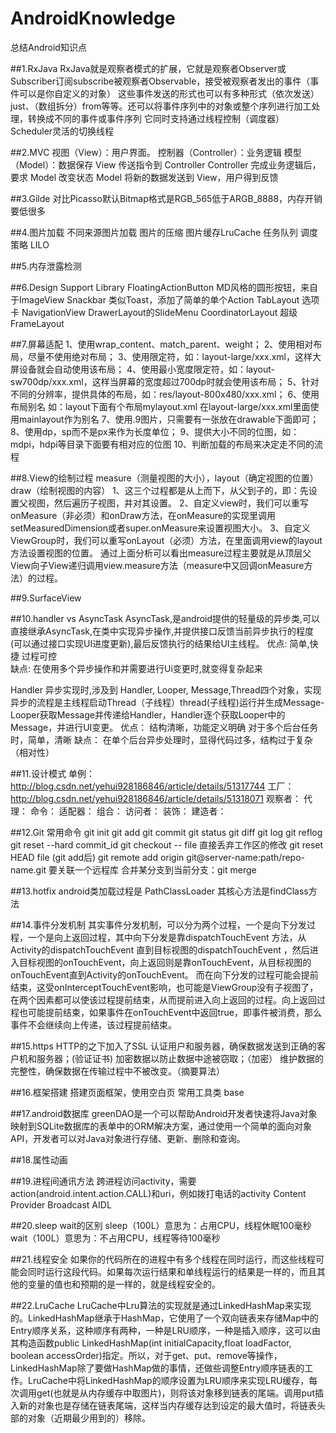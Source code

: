 # AndroidKnowledge
总结Android知识点

##1.RxJava
RxJava就是观察者模式的扩展，它就是观察者Observer或Subscriber订阅subscribe被观察者Observable，接受被观察者发出的事件（事件可以是你自定义的对象）
这些事件发送的形式也可以有多种形式（依次发送）just、（数组拆分）from等等。还可以将事件序列中的对象或整个序列进行加工处理，转换成不同的事件或事件序列
它同时支持通过线程控制（调度器）Scheduler灵活的切换线程

##2.MVC
视图（View）：用户界面。
控制器（Controller）：业务逻辑
模型（Model）：数据保存
View 传送指令到 Controller
Controller 完成业务逻辑后，要求 Model 改变状态
Model 将新的数据发送到 View，用户得到反馈

##3.Gilde
对比Picasso默认Bitmap格式是RGB_565低于ARGB_8888，内存开销要低很多

##4.图片加载
不同来源图片加载
图片的压缩
图片缓存LruCache
任务队列 调度策略 LILO

##5.内存泄露检测

##6.Design Support Library
FloatingActionButton  	MD风格的圆形按钮，来自于ImageView
Snackbar 类似Toast，添加了简单的单个Action
TabLayout 选项卡
NavigationView 	DrawerLayout的SlideMenu
CoordinatorLayout 	超级FrameLayout

##7.屏幕适配
1、使用wrap_content、match_parent、weight；
2、使用相对布局，尽量不使用绝对布局；
3、使用限定符，如：layout-large/xxx.xml，这样大屏设备就会自动使用该布局；
4、使用最小宽度限定符，如：layout-sw700dp/xxx.xml，这样当屏幕的宽度超过700dp时就会使用该布局；
5、针对不同的分辨率，提供具体的布局，如：res/layout-800x480/xxx.xml；
6、使用布局别名
如：layout下面有个布局mylayout.xml
在layout-large/xxx.xml里面使用mainlayout作为别名
7、使用.9图片，只需要有一张放在drawable下面即可；
8、使用dp，sp而不是px来作为长度单位；
9、提供大小不同的位图，如：mdpi，hdpi等目录下面要有相对应的位图
10、判断加载的布局来决定走不同的流程

##8.View的绘制过程
measure（测量视图的大小），layout（确定视图的位置）draw（绘制视图的内容）
1、这三个过程都是从上而下，从父到子的，即：先设置父视图，然后遍历子视图，并对其设置。
2、自定义view时，我们可以重写onMeasure（非必须）和onDraw方法，在onMeasure的实现里调用setMeasuredDimension或者super.onMeasure来设置视图大小。
3、自定义ViewGroup时，我们可以重写onLayout（必须）方法，在里面调用view的layout方法设置视图的位置。
	通过上面分析可以看出measure过程主要就是从顶层父View向子View递归调用view.measure方法（measure中又回调onMeasure方法）的过程。

##9.SurfaceView 

##10.handler vs AsyncTask
AsyncTask,是android提供的轻量级的异步类,可以直接继承AsyncTask,在类中实现异步操作,并提供接口反馈当前异步执行的程度(可以通过接口实现UI进度更新),最后反馈执行的结果给UI主线程。
优点:
	简单,快捷
	过程可控       
缺点:
	在使用多个异步操作和并需要进行Ui变更时,就变得复杂起来

Handler 异步实现时,涉及到 Handler, Looper, Message,Thread四个对象，实现异步的流程是主线程启动Thread（子线程）thread(子线程)运行并生成Message-Looper获取Message并传递给Handler，Handler逐个获取Looper中的Message，并进行UI变更。
优点：
	结构清晰，功能定义明确
	对于多个后台任务时，简单，清晰
缺点：
	在单个后台异步处理时，显得代码过多，结构过于复杂（相对性）
	
##11.设计模式
单例：http://blog.csdn.net/yehui928186846/article/details/51317744
工厂：http://blog.csdn.net/yehui928186846/article/details/51318071
观察者：
代理：
命令：
适配器：
组合：
访问者：
装饰：
建造者：

##12.Git
常用命令
git init 
git add
git commit
git status
git diff
git log    git reflog
git reset --hard commit_id
git checkout -- file 直接丢弃工作区的修改
git reset HEAD file  (git add后)
git remote add origin git@server-name:path/repo-name.git  要关联一个远程库
合并某分支到当前分支：git merge <name>

##13.hotfix
android类加载过程是 PathClassLoader 其核心方法是findClass方法 

##14.事件分发机制
其实事件分发机制，可以分为两个过程，一个是向下分发过程，一个是向上返回过程，其中向下分发是靠dispatchTouchEvent 方法，从Activity的dispatchTouchEvent 直到目标视图的dispatchTouchEvent ，然后进入目标视图的onTouchEvent，向上返回则是靠onTouchEvent，从目标视图的onTouchEvent直到Activity的onTouchEvent。
而在向下分发的过程可能会提前结束，这受onInterceptTouchEvent影响，也可能是ViewGroup没有子视图了，在两个因素都可以使该过程提前结束，从而提前进入向上返回的过程。向上返回过程也可能提前结束，如果事件在onTouchEvent中返回true，即事件被消费，那么事件不会继续向上传递，该过程提前结束。

##15.https
HTTP的之下加入了SSL
    认证用户和服务器，确保数据发送到正确的客户机和服务器；(验证证书)
    加密数据以防止数据中途被窃取；（加密）
    维护数据的完整性，确保数据在传输过程中不被改变。（摘要算法）

##16.框架搭建
搭建页面框架，使用空白页
常用工具类
base

##17.android数据库
greenDAO是一个可以帮助Android开发者快速将Java对象映射到SQLite数据库的表单中的ORM解决方案，通过使用一个简单的面向对象API，开发者可以对Java对象进行存储、更新、删除和查询。

##18.属性动画

##19.进程间通讯方法
跨进程访问activity，需要action(android.intent.action.CALL)和uri，例如拨打电话的activity
Content Provider
Broadcast
AIDL 

##20.sleep wait的区别
sleep（100L）意思为：占用CPU，线程休眠100毫秒
wait（100L）意思为：不占用CPU，线程等待100毫秒 

##21.线程安全
如果你的代码所在的进程中有多个线程在同时运行，而这些线程可能会同时运行这段代码。如果每次运行结果和单线程运行的结果是一样的，而且其他的变量的值也和预期的是一样的，就是线程安全的。

##22.LruCache
LruCache中Lru算法的实现就是通过LinkedHashMap来实现的。LinkedHashMap继承于HashMap，它使用了一个双向链表来存储Map中的Entry顺序关系，这种顺序有两种，一种是LRU顺序，一种是插入顺序，这可以由其构造函数public LinkedHashMap(int initialCapacity,float loadFactor, boolean accessOrder)指定。所以，对于get、put、remove等操作，LinkedHashMap除了要做HashMap做的事情，还做些调整Entry顺序链表的工作。LruCache中将LinkedHashMap的顺序设置为LRU顺序来实现LRU缓存，每次调用get(也就是从内存缓存中取图片)，则将该对象移到链表的尾端。调用put插入新的对象也是存储在链表尾端，这样当内存缓存达到设定的最大值时，将链表头部的对象（近期最少用到的）移除。



